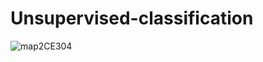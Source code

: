 # Unsupervised-classification

![map2CE304](https://user-images.githubusercontent.com/109898438/180642157-ab701bda-b26f-4b05-a4f6-0739fbe34c09.png)
